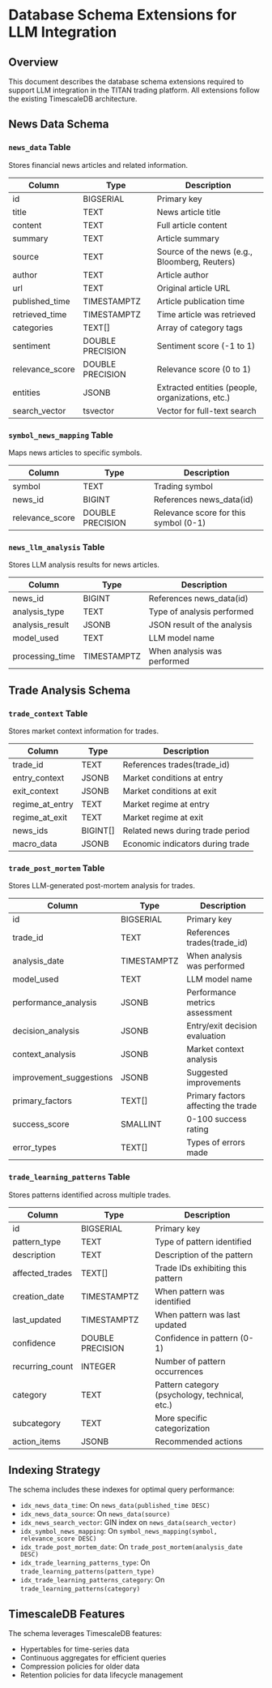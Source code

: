 # Database Schema Extensions for LLM Integration

## Overview

This document describes the database schema extensions required to support LLM integration in the TITAN trading platform. All extensions follow the existing TimescaleDB architecture.

## News Data Schema

### `news_data` Table

Stores financial news articles and related information.

| Column | Type | Description |
|--------|------|-------------|
| id | BIGSERIAL | Primary key |
| title | TEXT | News article title |
| content | TEXT | Full article content |
| summary | TEXT | Article summary |
| source | TEXT | Source of the news (e.g., Bloomberg, Reuters) |
| author | TEXT | Article author |
| url | TEXT | Original article URL |
| published_time | TIMESTAMPTZ | Article publication time |
| retrieved_time | TIMESTAMPTZ | Time article was retrieved |
| categories | TEXT[] | Array of category tags |
| sentiment | DOUBLE PRECISION | Sentiment score (-1 to 1) |
| relevance_score | DOUBLE PRECISION | Relevance score (0 to 1) |
| entities | JSONB | Extracted entities (people, organizations, etc.) |
| search_vector | tsvector | Vector for full-text search |

### `symbol_news_mapping` Table

Maps news articles to specific symbols.

| Column | Type | Description |
|--------|------|-------------|
| symbol | TEXT | Trading symbol |
| news_id | BIGINT | References news_data(id) |
| relevance_score | DOUBLE PRECISION | Relevance score for this symbol (0-1) |

### `news_llm_analysis` Table

Stores LLM analysis results for news articles.

| Column | Type | Description |
|--------|------|-------------|
| news_id | BIGINT | References news_data(id) |
| analysis_type | TEXT | Type of analysis performed |
| analysis_result | JSONB | JSON result of the analysis |
| model_used | TEXT | LLM model name |
| processing_time | TIMESTAMPTZ | When analysis was performed |

## Trade Analysis Schema

### `trade_context` Table

Stores market context information for trades.

| Column | Type | Description |
|--------|------|-------------|
| trade_id | TEXT | References trades(trade_id) |
| entry_context | JSONB | Market conditions at entry |
| exit_context | JSONB | Market conditions at exit |
| regime_at_entry | TEXT | Market regime at entry |
| regime_at_exit | TEXT | Market regime at exit |
| news_ids | BIGINT[] | Related news during trade period |
| macro_data | JSONB | Economic indicators during trade |

### `trade_post_mortem` Table

Stores LLM-generated post-mortem analysis for trades.

| Column | Type | Description |
|--------|------|-------------|
| id | BIGSERIAL | Primary key |
| trade_id | TEXT | References trades(trade_id) |
| analysis_date | TIMESTAMPTZ | When analysis was performed |
| model_used | TEXT | LLM model name |
| performance_analysis | JSONB | Performance metrics assessment |
| decision_analysis | JSONB | Entry/exit decision evaluation |
| context_analysis | JSONB | Market context analysis |
| improvement_suggestions | JSONB | Suggested improvements |
| primary_factors | TEXT[] | Primary factors affecting the trade |
| success_score | SMALLINT | 0-100 success rating |
| error_types | TEXT[] | Types of errors made |

### `trade_learning_patterns` Table

Stores patterns identified across multiple trades.

| Column | Type | Description |
|--------|------|-------------|
| id | BIGSERIAL | Primary key |
| pattern_type | TEXT | Type of pattern identified |
| description | TEXT | Description of the pattern |
| affected_trades | TEXT[] | Trade IDs exhibiting this pattern |
| creation_date | TIMESTAMPTZ | When pattern was identified |
| last_updated | TIMESTAMPTZ | When pattern was last updated |
| confidence | DOUBLE PRECISION | Confidence in pattern (0-1) |
| recurring_count | INTEGER | Number of pattern occurrences |
| category | TEXT | Pattern category (psychology, technical, etc.) |
| subcategory | TEXT | More specific categorization |
| action_items | JSONB | Recommended actions |

## Indexing Strategy

The schema includes these indexes for optimal query performance:

- `idx_news_data_time`: On `news_data(published_time DESC)`
- `idx_news_data_source`: On `news_data(source)`
- `idx_news_search_vector`: GIN index on `news_data(search_vector)`
- `idx_symbol_news_mapping`: On `symbol_news_mapping(symbol, relevance_score DESC)`
- `idx_trade_post_mortem_date`: On `trade_post_mortem(analysis_date DESC)`
- `idx_trade_learning_patterns_type`: On `trade_learning_patterns(pattern_type)`
- `idx_trade_learning_patterns_category`: On `trade_learning_patterns(category)`

## TimescaleDB Features

The schema leverages TimescaleDB features:
- Hypertables for time-series data
- Continuous aggregates for efficient queries
- Compression policies for older data
- Retention policies for data lifecycle management